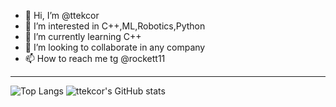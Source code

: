 - 👋 Hi, I’m @ttekcor
- 👀 I’m interested in C++,ML,Robotics,Python
- 🌱 I’m currently learning C++
- 💞️ I’m looking to collaborate in any company
- 📫 How to reach me tg @rockett11
---
![Top Langs](https://github-readme-stats.vercel.app/api/top-langs/?username=ttekcor&show_icons=true&layout=compact&theme=vision-friendly-dark)
![ttekcor's GitHub stats](https://github-readme-stats.vercel.app/api?username=ttekcor&show_icons=true&theme=vision-friendly-dark)
<!---
ttekcor/ttekcor is a ✨ special ✨ repository because its `README.md` (this file) appears on your GitHub profile.
You can click the Preview link to take a look at your changes.
--->
